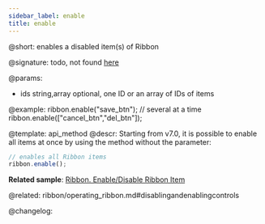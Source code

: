 ```yaml
---
sidebar_label: enable
title: enable
---          
```


@short: enables a disabled item(s) of Ribbon

@signature: todo, not found [here](https://cdn.dhtmlx.com/suite/pro/edge/types/ts-ribbon/sources/types.d.ts)

@params:
- ids 		string,array		optional, one ID or an array of IDs of items

@example:
ribbon.enable("save_btn");
// several at a time
ribbon.enable(["cancel_btn","del_btn"]);


@template: api_method
@descr:
Starting from v7.0, it is possible to enable all items at once by using the method without the parameter:

~~~js
// enables all Ribbon items
ribbon.enable();
~~~

**Related sample**: [Ribbon. Enable/Disable Ribbon Item](https://snippet.dhtmlx.com/l3f8pq2g)

@related: ribbon/operating_ribbon.md#disablingandenablingcontrols

@changelog:


